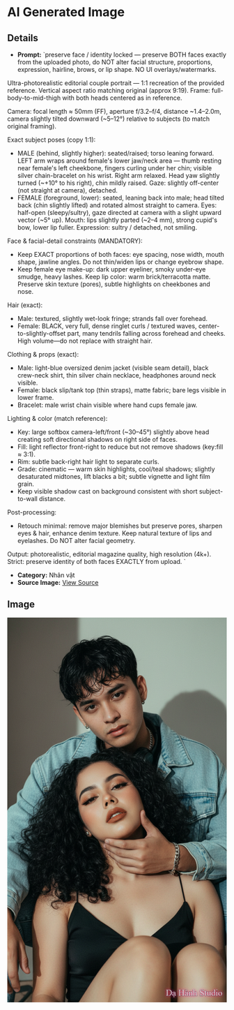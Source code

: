 # AI Generated Image

## Details
- **Prompt:** `preserve face / identity locked — preserve BOTH faces exactly from the uploaded photo, do NOT alter facial structure, proportions, expression, hairline, brows, or lip shape. NO UI overlays/watermarks.

Ultra-photorealistic editorial couple portrait — 1:1 recreation of the provided reference. Vertical aspect ratio matching original (approx 9:19). Frame: full-body-to-mid-thigh with both heads centered as in reference.

Camera: focal length ≈ 50mm (FF), aperture f/3.2–f/4, distance ~1.4–2.0m, camera slightly tilted downward (~5–12°) relative to subjects (to match original framing).

Exact subject poses (copy 1:1):
- MALE (behind, slightly higher): seated/raised; torso leaning forward. LEFT arm wraps around female's lower jaw/neck area — thumb resting near female's left cheekbone, fingers curling under her chin; visible silver chain-bracelet on his wrist. Right arm relaxed. Head yaw slightly turned (~+10° to his right), chin mildly raised. Gaze: slightly off-center (not straight at camera), detached.
- FEMALE (foreground, lower): seated, leaning back into male; head tilted back (chin slightly lifted) and rotated almost straight to camera. Eyes: half-open (sleepy/sultry), gaze directed at camera with a slight upward vector (~5° up). Mouth: lips slightly parted (~2–4 mm), strong cupid's bow, lower lip fuller. Expression: sultry / detached, not smiling.

Face & facial-detail constraints (MANDATORY):
- Keep EXACT proportions of both faces: eye spacing, nose width, mouth shape, jawline angles. Do not thin/widen lips or change eyebrow shape.
- Keep female eye make-up: dark upper eyeliner, smoky under-eye smudge, heavy lashes. Keep lip color: warm brick/terracotta matte. Preserve skin texture (pores), subtle highlights on cheekbones and nose.

Hair (exact):
- Male: textured, slightly wet-look fringe; strands fall over forehead.
- Female: BLACK, very full, dense ringlet curls / textured waves, center-to-slightly-offset part, many tendrils falling across forehead and cheeks. High volume—do not replace with straight hair.

Clothing & props (exact):
- Male: light-blue oversized denim jacket (visible seam detail), black crew-neck shirt, thin silver chain necklace, headphones around neck visible.
- Female: black slip/tank top (thin straps), matte fabric; bare legs visible in lower frame.
- Bracelet: male wrist chain visible where hand cups female jaw.

Lighting & color (match reference):
- Key: large softbox camera-left/front (~30–45°) slightly above head creating soft directional shadows on right side of faces.
- Fill: light reflector front-right to reduce but not remove shadows (key:fill ≈ 3:1).
- Rim: subtle back-right hair light to separate curls.
- Grade: cinematic — warm skin highlights, cool/teal shadows; slightly desaturated midtones, lift blacks a bit; subtle vignette and light film grain.
- Keep visible shadow cast on background consistent with short subject-to-wall distance.

Post-processing:
- Retouch minimal: remove major blemishes but preserve pores, sharpen eyes & hair, enhance denim texture. Keep natural texture of lips and eyelashes. Do NOT alter facial geometry.

Output: photorealistic, editorial magazine quality, high resolution (4k+). Strict: preserve identity of both faces EXACTLY from upload.
`
- **Category:** Nhân vật
- **Source Image:** [View Source](https://raw.githubusercontent.com/lenzcomvth/ImageLibrary/main/Female.png)

## Image
![AI Generated Image](./image-2025-10-03T01-19-03-915Z.png)